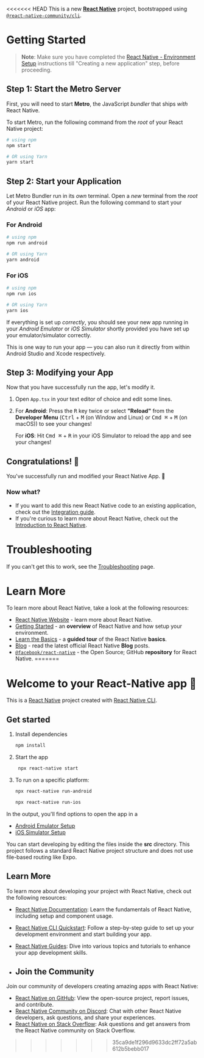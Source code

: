 <<<<<<< HEAD
This is a new [**React Native**](https://reactnative.dev) project, bootstrapped using [`@react-native-community/cli`](https://github.com/react-native-community/cli).

# Getting Started

>**Note**: Make sure you have completed the [React Native - Environment Setup](https://reactnative.dev/docs/environment-setup) instructions till "Creating a new application" step, before proceeding.

## Step 1: Start the Metro Server

First, you will need to start **Metro**, the JavaScript _bundler_ that ships _with_ React Native.

To start Metro, run the following command from the _root_ of your React Native project:

```bash
# using npm
npm start

# OR using Yarn
yarn start
```

## Step 2: Start your Application

Let Metro Bundler run in its _own_ terminal. Open a _new_ terminal from the _root_ of your React Native project. Run the following command to start your _Android_ or _iOS_ app:

### For Android

```bash
# using npm
npm run android

# OR using Yarn
yarn android
```

### For iOS

```bash
# using npm
npm run ios

# OR using Yarn
yarn ios
```

If everything is set up _correctly_, you should see your new app running in your _Android Emulator_ or _iOS Simulator_ shortly provided you have set up your emulator/simulator correctly.

This is one way to run your app — you can also run it directly from within Android Studio and Xcode respectively.

## Step 3: Modifying your App

Now that you have successfully run the app, let's modify it.

1. Open `App.tsx` in your text editor of choice and edit some lines.
2. For **Android**: Press the <kbd>R</kbd> key twice or select **"Reload"** from the **Developer Menu** (<kbd>Ctrl</kbd> + <kbd>M</kbd> (on Window and Linux) or <kbd>Cmd ⌘</kbd> + <kbd>M</kbd> (on macOS)) to see your changes!

   For **iOS**: Hit <kbd>Cmd ⌘</kbd> + <kbd>R</kbd> in your iOS Simulator to reload the app and see your changes!

## Congratulations! :tada:

You've successfully run and modified your React Native App. :partying_face:

### Now what?

- If you want to add this new React Native code to an existing application, check out the [Integration guide](https://reactnative.dev/docs/integration-with-existing-apps).
- If you're curious to learn more about React Native, check out the [Introduction to React Native](https://reactnative.dev/docs/getting-started).

# Troubleshooting

If you can't get this to work, see the [Troubleshooting](https://reactnative.dev/docs/troubleshooting) page.

# Learn More

To learn more about React Native, take a look at the following resources:

- [React Native Website](https://reactnative.dev) - learn more about React Native.
- [Getting Started](https://reactnative.dev/docs/environment-setup) - an **overview** of React Native and how setup your environment.
- [Learn the Basics](https://reactnative.dev/docs/getting-started) - a **guided tour** of the React Native **basics**.
- [Blog](https://reactnative.dev/blog) - read the latest official React Native **Blog** posts.
- [`@facebook/react-native`](https://github.com/facebook/react-native) - the Open Source; GitHub **repository** for React Native.
=======

# Welcome to your React-Native app 👋

This is a [React Native](https://reactnative.dev) project created with [React Native CLI](https://reactnative.dev/docs/environment-setup).
## Get started

1. Install dependencies

   ```bash
   npm install
   ```

2. Start the app

   ```bash
    npx react-native start
   ```
3. To run on a specific platform:

    ```bash
    npx react-native run-android
   ```
     ```bash
    npx react-native run-ios
   ```

In the output, you'll find options to open the app in a

- [Android Emulator Setup](https://developer.android.com/studio/run/emulator)
- [iOS Simulator Setup](https://developer.apple.com/documentation/xcode/running-your-app-in-the-simulator-or-on-a-device)

You can start developing by editing the files inside the **src** directory. This project follows a standard React Native project structure and does not use file-based routing like Expo.

## Learn More

To learn more about developing your project with React Native, check out the following resources:

- [React Native Documentation](https://reactnative.dev/docs/getting-started): Learn the fundamentals of React Native, including setup and component usage.
- [React Native CLI Quickstart](https://reactnative.dev/docs/environment-setup): Follow a step-by-step guide to set up your development environment and start building your app.
- [React Native Guides](https://reactnative.dev/docs/next/tutorial): Dive into various topics and tutorials to enhance your app development skills.

- ## Join the Community

Join our community of developers creating amazing apps with React Native:

- [React Native on GitHub](https://github.com/facebook/react-native): View the open-source project, report issues, and contribute.
- [React Native Community on Discord](https://discord.gg/reactiflux): Chat with other React Native developers, ask questions, and share your experiences.
- [React Native on Stack Overflow](https://stackoverflow.com/questions/tagged/react-native): Ask questions and get answers from the React Native community on Stack Overflow.
>>>>>>> 35ca9de1f296d9633dc2ff72a5ab612b5bebb017
